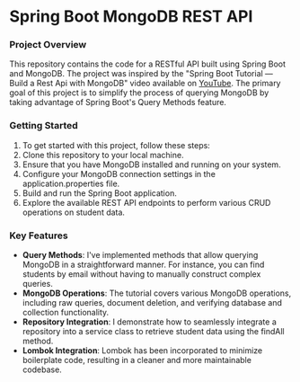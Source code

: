 # Spring Boot MongoDB REST API
### Project Overview
This repository contains the code for a RESTful API built using Spring Boot and MongoDB. The project was inspired by the "Spring Boot Tutorial — Build a Rest Api with MongoDB" video available on [YouTube](https://www.youtube.com/watch?v=ssj0CGxv60k "YouTube"). The primary goal of this project is to simplify the process of querying MongoDB by taking advantage of Spring Boot's Query Methods feature.

### Getting Started
1. To get started with this project, follow these steps:
2. Clone this repository to your local machine.
3. Ensure that you have MongoDB installed and running on your system.
4. Configure your MongoDB connection settings in the application.properties file.
5. Build and run the Spring Boot application.
6. Explore the available REST API endpoints to perform various CRUD operations on student data.

### Key Features
- **Query Methods**: I've implemented methods that allow querying MongoDB in a straightforward manner. For instance, you can find students by email without having to manually construct complex queries.
- **MongoDB Operations**: The tutorial covers various MongoDB operations, including raw queries, document deletion, and verifying database and collection functionality.
- **Repository Integration**: I demonstrate how to seamlessly integrate a repository into a service class to retrieve student data using the findAll method.
- **Lombok Integration**: Lombok has been incorporated to minimize boilerplate code, resulting in a cleaner and more maintainable codebase.